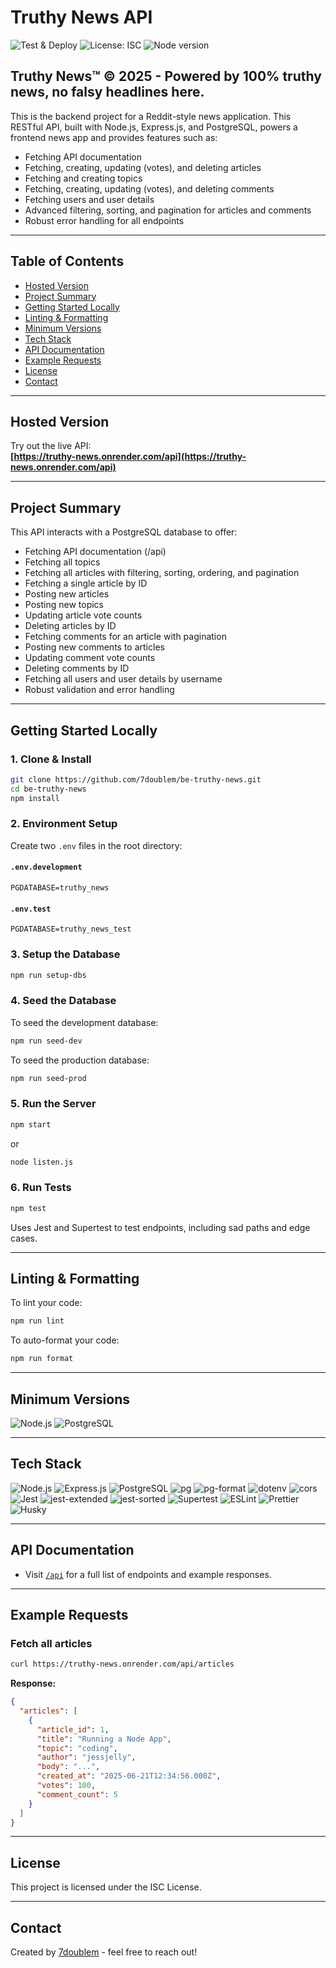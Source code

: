 # Truthy News API

![Test & Deploy](https://github.com/7doublem/be-truthy-news/actions/workflows/test-and-deploy.yml/badge.svg)
![License: ISC](https://img.shields.io/badge/License-ISC-blue.svg)
![Node version](https://img.shields.io/badge/node-%3E=23-brightgreen)

## Truthy News™ © 2025 - Powered by 100% truthy news, no falsy headlines here.

This is the backend project for a Reddit-style news application. This RESTful API, built with Node.js, Express.js, and PostgreSQL, powers a frontend news app and provides features such as:

- Fetching API documentation
- Fetching, creating, updating (votes), and deleting articles
- Fetching and creating topics
- Fetching, creating, updating (votes), and deleting comments
- Fetching users and user details
- Advanced filtering, sorting, and pagination for articles and comments
- Robust error handling for all endpoints

---

## Table of Contents

- [Hosted Version](#hosted-version)
- [Project Summary](#project-summary)
- [Getting Started Locally](#getting-started-locally)
- [Linting & Formatting](#linting--formatting)
- [Minimum Versions](#minimum-versions)
- [Tech Stack](#tech-stack)
- [API Documentation](#api-documentation)
- [Example Requests](#example-requests)
- [License](#license)
- [Contact](#contact)

---

## Hosted Version

Try out the live API:  
**[https://truthy-news.onrender.com/api](https://truthy-news.onrender.com/api)**

---

## Project Summary

This API interacts with a PostgreSQL database to offer:

- Fetching API documentation (/api)
- Fetching all topics
- Fetching all articles with filtering, sorting, ordering, and pagination
- Fetching a single article by ID
- Posting new articles
- Posting new topics
- Updating article vote counts
- Deleting articles by ID
- Fetching comments for an article with pagination
- Posting new comments to articles
- Updating comment vote counts
- Deleting comments by ID
- Fetching all users and user details by username
- Robust validation and error handling

---

## Getting Started Locally

### 1. Clone & Install

```bash
git clone https://github.com/7doublem/be-truthy-news.git
cd be-truthy-news
npm install
```

### 2. Environment Setup

Create two `.env` files in the root directory:

#### `.env.development`

```
PGDATABASE=truthy_news
```

#### `.env.test`

```
PGDATABASE=truthy_news_test
```

### 3. Setup the Database

```bash
npm run setup-dbs
```

### 4. Seed the Database

To seed the development database:

```bash
npm run seed-dev
```

To seed the production database:

```bash
npm run seed-prod
```

### 5. Run the Server

```bash
npm start
```

or

```bash
node listen.js
```

### 6. Run Tests

```bash
npm test
```

Uses Jest and Supertest to test endpoints, including sad paths and edge cases.

---

## Linting & Formatting

To lint your code:

```bash
npm run lint
```

To auto-format your code:

```bash
npm run format
```

---

## Minimum Versions

<p>
  <img src="https://img.shields.io/badge/node-%3E=23-brightgreen?logo=node.js&logoColor=white" alt="Node.js" />
  <img src="https://img.shields.io/badge/postgresql-%3E=14-blue?logo=postgresql&logoColor=white" alt="PostgreSQL" />
</p>

---

## Tech Stack

<p>
  <img src="https://img.shields.io/badge/Node.js-339933?logo=node.js&logoColor=white&style=for-the-badge" alt="Node.js" />
  <img src="https://img.shields.io/badge/Express.js-000000?logo=express&logoColor=white&style=for-the-badge" alt="Express.js" />
  <img src="https://img.shields.io/badge/PostgreSQL-4169E1?logo=postgresql&logoColor=white&style=for-the-badge" alt="PostgreSQL" />
  <img src="https://img.shields.io/badge/pg-4169E1?style=for-the-badge" alt="pg" />
  <img src="https://img.shields.io/badge/pg--format-008bb9?style=for-the-badge" alt="pg-format" />
  <img src="https://img.shields.io/badge/dotenv-8DD6F9?logo=dotenv&logoColor=white&style=for-the-badge" alt="dotenv" />
  <img src="https://img.shields.io/badge/cors-003366?style=for-the-badge" alt="cors" />
  <img src="https://img.shields.io/badge/Jest-C21325?logo=jest&logoColor=white&style=for-the-badge" alt="Jest" />
  <img src="https://img.shields.io/badge/jest--extended-2b2b2b?style=for-the-badge" alt="jest-extended" />
  <img src="https://img.shields.io/badge/jest--sorted-2b2b2b?style=for-the-badge" alt="jest-sorted" />
  <img src="https://img.shields.io/badge/Supertest-333333?style=for-the-badge" alt="Supertest" />
  <img src="https://img.shields.io/badge/ESLint-4B32C3?logo=eslint&logoColor=white&style=for-the-badge" alt="ESLint" />
  <img src="https://img.shields.io/badge/Prettier-F7B93E?logo=prettier&logoColor=white&style=for-the-badge" alt="Prettier" />
  <img src="https://img.shields.io/badge/Husky-7C3AED?style=for-the-badge" alt="Husky" />
</p>

---

## API Documentation

- Visit [`/api`](https://truthy-news.onrender.com/api) for a full list of endpoints and example responses.

---

## Example Requests

### Fetch all articles

```bash
curl https://truthy-news.onrender.com/api/articles
```

**Response:**

```json
{
  "articles": [
    {
      "article_id": 1,
      "title": "Running a Node App",
      "topic": "coding",
      "author": "jessjelly",
      "body": "...",
      "created_at": "2025-06-21T12:34:56.000Z",
      "votes": 100,
      "comment_count": 5
    }
  ]
}
```

---

## License

This project is licensed under the ISC License.

---

## Contact

Created by [7doublem](https://github.com/7doublem) - feel free to reach out!
